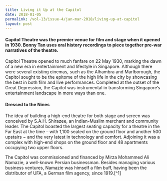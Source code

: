 ```yaml
---
title: Living it Up at the Capitol
date: 2018-01-05
permalink: /vol-13/issue-4/jan-mar-2018/living-up-at-capitol
layout: post
---
```

#### Capitol Theatre was the premier venue for film and stage when it opened in 1930. **Bonny Tan** uses oral history recordings to piece together pre-war narratives of the theatre.

Capitol Theatre opened to much fanfare on 22 May 1930, marking the dawn of a new era in entertainment and lifestyle in Singapore. Although there were several existing cinemas, such as the Alhambra and Marlborough, the Capitol sought to be the epitome of the high life in the city by showcasing the best in both film and live performances. Completed at the outset of the Great Depression, the Capitol was instrumental in transforming Singapore’s entertainment landscape in more ways than one.

#### **Dressed to the Nines**

The idea of building a high-end theatre for both stage and screen was conceived by S.A.H. Shirazee, an Indian-Muslim merchant and community leader. The Capitol boasted the largest seating capacity for a theatre in the Far East at the time – with 1,100 seated on the ground floor and another 500 upstairs − and the very latest in technology and comfort. Adjoining it was a complex with high-end shops on the ground floor and 48 apartments occupying two upper floors.

The Capitol was commissioned and financed by Mirza Mohammed Ali Namazie, a well-known Persian businessman. Besides managing various business ventures, Namazie was himself a film buff, having been the distributor of UFA, a German film agency, since 1919.[^1]